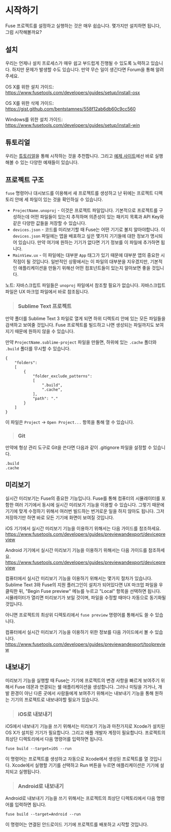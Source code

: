 # 시작하기

Fuse 프로젝트를 설정하고 실행하는 것은 매우 쉽습니다. 몇가지만 설치하면 됩니다, 그럼 시작해볼까요?

## 설치

우리는 언제나 설치 프로세스가 매우 쉽고 부드럽게 진행될 수 있도록 노력하고 있습니다. 하지만 문제가 발생할 수도 있습니다. 만약 무슨 일이 생긴다면 Forum을 통해 알려주세요.

OS X를 위한 설치 가이드: https://www.fusetools.com/developers/guides/setup/install-osx

OS X를 위한 삭제 가이드: https://gist.github.com/bentstamnes/558f12ab6db60c9cc560

Windows를 위한 설치 가이드: https://www.fusetools.com/developers/guides/setup/install-win

## 튜토리얼

우리는 [튜토리얼](https://www.fusetools.com/developers/guides/tutorial)을 통해 시작하는 것을 추천합니다. 그리고 [예제 사이트](https://www.fusetools.com/examples)에선 바로 실행해볼 수 있는 다양한 예재들이 있습니다.

## 프로젝트 구조

`fuse` 명령어나 대시보드를 이용해서 새 프로젝트를 생성하고 난 뒤에는 프로젝트 디렉토리 안에 세 파일이 있는 것을 확인하실 수 있습니다.

- `ProjectName.unoproj` - 이것은 프로젝트 파일입니다. 기본적으로 프로젝트를 구성하는데 어떤 파일들이 있는지 추적하며 의존성이 있는 패키지 목록과 API Key와 같은 다양한 값들을 저장할 수 있습니다.
- `devices.json` - 코드를 미리보기할 때 Fuse는 어떤 기기로 볼지 알아야합니다. 이 `devices.json` 파일에는 앱을 배포하고 싶은 몇가지 기기들에 대한 정보가 명시되어 있습니다. 만약 여기에 원하는 기기가 없다면 기기 정보를 이 파일에 추가하면 됩니다. 
- `MainView.ux` - 이 파일에는 대부분 `App` 태그가 있기 때문에 대부분 앱의 중요한 시작점이 될 것입니다. 일반적인 상황에서는 이 파일의 대부분을 지우겠지만, 기본적인 애플리케이션을 만들기 위해선 어떤 컴포넌트들이 있는지 알아보면 좋을 것입니다. 

노트: 자바스크립트 파일들은 `unoproj` 파일에서 참조할 필요가 없습니다. 자바스크립트 파일은 UX 마크업 파일에서 바로 참조됩니다.


> ### Sublime Text 프로젝트

만약 폴더를 Sublime Text 3 파일로 열게 되면 하위 디렉토리 안에 있는 모든 파일들을 검색하고 보여줄 것입니다. Fuse 프로젝트를 빌드하고 나면 생성되는 파일까지도 보여지기 때문에 원하지 않을 수 있습니다.

만약 `ProjectName.sublime-project` 파일을 만들면, 하위에 있는 `.cache` 폴더와 `.build` 폴더를 무시할 수 있습니다.

```
{
    "folders":
    [
        {
            "folder_exclude_patterns":
            [
                ".build",
                ".cache",               
            ],
            "path": "."
        }
    ]
}
```

이 파일은 `Project` -> `Open Project...` 항목을 통해 열 수 있습니다.

> ### Git

만약에 형상 관리 도구로 Git을 쓴다면 다음과 같이 .gitignore 파일을 설정할 수 있습니다.

    .build
    .cache

## 미리보기

실시간 미리보기는 Fuse의 중요한 기능입니다. Fuse를 통해 컴퓨터의 시뮬레이터를 포함한 여러 기기에서 동시에 실시간 미리보기 기능을 이용할 수 있습니다. 그렇기 때문에 기기에 맞게 수정하기 위해서 여러번 빌드하는 번거로운 일을 하지 않아도 됩니다. 그저 저장하기만 하면 바로 모든 기기에 화면이 보여질 것입니다.

iOS 기기에서 실시간 미리보기 기능을 이용하기 위해서는 다음 가이드를 참조하세요. https://www.fusetools.com/developers/guides/previewandexport/devicepreview

Android 기기에서 실시간 미리보기 기능을 이용하기 위해서는 다음 가이드를 참조하세요. https://www.fusetools.com/developers/guides/previewandexport/devicepreview

컴퓨터에서 실시간 미리보기 기능을 이용하기 위해서는 몇가지 절차가 있습니다. Sublime Text 3와 Fuse의 지원 플러그인이 설치가 되어있다면 UX 마크업 파일을 우클릭한 뒤, "Begin Fuse preview" 메뉴를 누르고 "Local" 항목을 선택하면 됩니다. 시뮬레이터가 열리면 미리보기가 보일 것이며, 파일을 수정할 때마다 자동으로 동기화될 것입니다.

아니면 프로젝트의 최상위 디렉토리에서 `fuse preview` 명령어를 통해서도 쓸 수 있습니다.

컴퓨터에서 실시간 미리보기 기능을 이용하기 위한 정보를 다음 가이드에서 볼 수 있습니다. https://www.fusetools.com/developers/guides/previewandexport/toolpreview

## 내보내기

미리보기 기능을 실행할 때 Fuse는 기기에 프로젝트의 변경 사항을 빠르게 보여주기 위해서 Fuse 데몬과 연결되는 쉘 애플리케이션을 생성합니다. 그러나 미팅을 가거나, 개발 환경이 아닌 다른 곳에서 사람들에게 보여주기 위해서는 내보내기 기능을 통해 원하는 기기의 프로젝트로 내보내야할 필요가 있습니다.

> ### iOS로 내보내기

iOS에서 내보내기 기능을 쓰기 위해서는 미리보기 기능과 마찬가지로 Xcode가 설치된 OS X가 설치된 기기가 필요합니다. 그리고 애플 개발자 계정이 필요합니다. 프로젝트의 최상단 디렉토리에서 다음 명령어를 입력하면 됩니다.

`fuse build --target=iOS --run`

이 명령어는 프로젝트를 생성하고 자동으로 Xcode에서 생성된 프로젝트를 열 것입니다. Xcode에서 실행할 기기를 선택하고 Run 버튼을 누르면 애플리케이션은 기기에 설치되고 실행됩니다.

> ### Android로 내보내기

Android로 내보내기 기능을 쓰기 위해서는 프로젝트의 최상단 디렉토리에서 다음 명령어를 입력하면 됩니다.

`fuse build --target=Android --run`

이 명령어는 연결된 안드로이드 기기에 프로젝트를 배포하고 시작할 것입니다.
